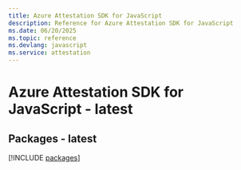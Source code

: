 ```yaml
---
title: Azure Attestation SDK for JavaScript
description: Reference for Azure Attestation SDK for JavaScript
ms.date: 06/20/2025
ms.topic: reference
ms.devlang: javascript
ms.service: attestation
---
```

# Azure Attestation SDK for JavaScript - latest
## Packages - latest
[!INCLUDE [packages](attestation-index.md)]